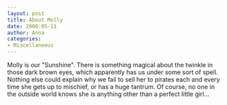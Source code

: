 ```yaml
---
layout: post
title: About Molly
date: 2006-05-11
author: Anna
categories:
- Miscellaneous
---
```


Molly is our "Sunshine". There is something magical about the twinkle in those dark brown eyes, which apparently has us under some sort of spell. Nothing else could explain why we fail to sell her to pirates each and every time she gets up to mischief, or has a huge tantrum. Of course, no one in the outside world knows she is anything other than a perfect little girl...

